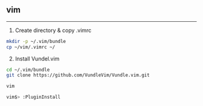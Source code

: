 ## vim  
- - - -  
1. Create directory & copy .vimrc  
```bash
mkdir -p ~/.vim/bundle
cp ~/vim/.vimrc ~/
```


2. Install Vundel.vim  
```bash
cd ~/.vim/bundle
git clone https://github.com/VundleVim/Vundle.vim.git

vim 

vim$> :PluginInstall
```

